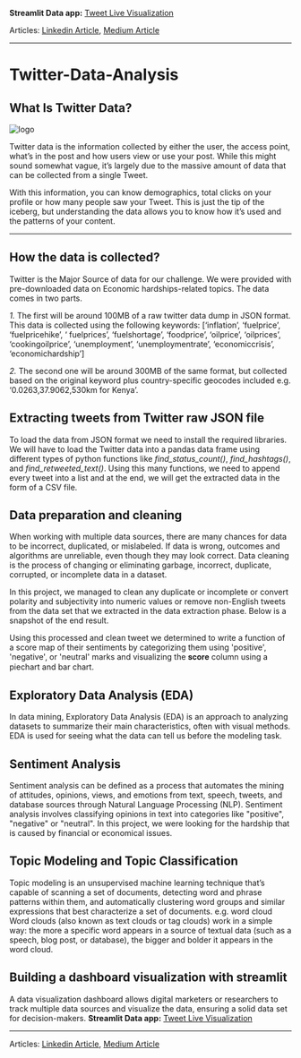 **Streamlit Data app:** [Tweet Live Visualization](https://share.streamlit.io/abel-blue/twitter-data-analysis/main/streamlit/app.py)

Articles: [Linkedin Article](https://www.linkedin.com/pulse/twitter-data-mining-nutshell-abel-mitiku/?trackingId=WGy4deloToe0PC0iE%2BqH4Q%3D%3D), 
[Medium Article]()

---
# Twitter-Data-Analysis
## What Is Twitter Data?

![logo](https://logos-world.net/wp-content/uploads/2020/04/Twitter-Logo-2010-2012.png)
<!-- ![phone with logo](https://insidebusiness.ng/wp-content/uploads/twitter-1.jpg) -->

Twitter data is the information collected by either the user, the access point, what’s in the post and how users view or use your post. While this might sound somewhat vague, it’s largely due to the massive amount of data that can be collected from a single Tweet.

With this information, you can know demographics, total clicks on your profile or how many people saw your Tweet. This is just the tip of the iceberg, but understanding the data allows you to know how it’s used and the patterns of your content.

---

## How the data is collected?

Twitter is the Major Source of data for our challenge. We were provided with pre-downloaded data on Economic hardships-related topics. The data comes in two parts.

*1.* The first will be around 100MB of a raw twitter data dump in JSON format. This data is collected using the following keywords: [‘inflation’, ‘fuelprice’, ‘fuelpricehike’, ‘ fuelprices’, ‘fuelshortage’, ‘foodprice’, ‘oilprice’, ‘oilprices’, ‘cookingoilprice’, ‘unemployment’, ‘unemploymentrate’, ‘economiccrisis’, ‘economichardship’]

*2.* The second one will be around 300MB of the same format, but collected based on the original keyword plus country-specific geocodes included e.g. ‘0.0263,37.9062,530km for Kenya’. 

## Extracting tweets from Twitter raw JSON file

To load the data from JSON format we need to install the required libraries. We will have to load the Twitter data into a pandas data frame using different types of python functions like *find_status_count()*, *find_hashtags()*, and *find_retweeted_text()*. Using this many functions, we need to append every tweet into a list and at the end, we will get the extracted data in the form of a CSV file.

## Data preparation and cleaning

When working with multiple data sources, there are many chances for data to be incorrect, duplicated, or mislabeled. If data is wrong, outcomes and algorithms are unreliable, even though they may look correct. Data cleaning is the process of changing or eliminating garbage, incorrect, duplicate, corrupted, or incomplete data in a dataset.

In this project, we managed to clean any duplicate or incomplete or convert polarity and subjectivity into numeric values or remove non-English tweets from the data set that we extracted in the data extraction phase. Below is a snapshot of the end result.

Using this processed and clean tweet we determined to write a function of a score map of their sentiments by categorizing them using 'positive', 'negative', or 'neutral' marks and visualizing the 𝐬𝐜𝐨𝐫𝐞 column using a piechart and bar chart.

## Exploratory Data Analysis (EDA)

In data mining, Exploratory Data Analysis (EDA) is an approach to analyzing datasets to summarize their main characteristics, often with visual methods. EDA is used for seeing what the data can tell us before the modeling task.

## Sentiment Analysis

Sentiment analysis can be defined as a process that automates the mining of attitudes, opinions, views, and emotions from text, speech, tweets, and database sources through Natural Language Processing (NLP). Sentiment analysis involves classifying opinions in text into categories like "positive", "negative" or "neutral".
In this project, we were looking for the hardship that is caused by financial or economical issues.

## Topic Modeling and Topic Classification

Topic modeling is an unsupervised machine learning technique that’s capable of scanning a set of documents, detecting word and phrase patterns within them, and automatically clustering word groups and similar expressions that best characterize a set of documents. e.g. word cloud
Word clouds (also known as text clouds or tag clouds) work in a simple way: the more a specific word appears in a source of textual data (such as a speech, blog post, or database), the bigger and bolder it appears in the word cloud.

## Building a dashboard visualization with streamlit

A data visualization dashboard allows digital marketers or researchers to track multiple data sources and visualize the data, ensuring a solid data set for decision-makers.
**Streamlit Data app:** [Tweet Live Visualization](https://share.streamlit.io/abel-blue/twitter-data-analysis/main/streamlit/app.py)

---



Articles: [Linkedin Article](https://www.linkedin.com/pulse/twitter-data-mining-nutshell-abel-mitiku/?trackingId=WGy4deloToe0PC0iE%2BqH4Q%3D%3D), 
[Medium Article]()


